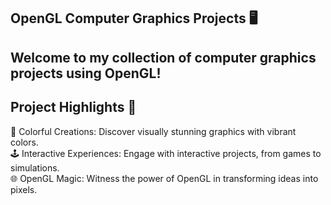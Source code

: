 
## OpenGL Computer Graphics Projects 🖥️
## Welcome to my collection of computer graphics projects using OpenGL!
## Project Highlights 🚀
🎨 Colorful Creations: Discover visually stunning graphics with vibrant colors.<br>
🕹️ Interactive Experiences: Engage with interactive projects, from games to simulations.<br>
🌐 OpenGL Magic: Witness the power of OpenGL in transforming ideas into pixels.<br>
